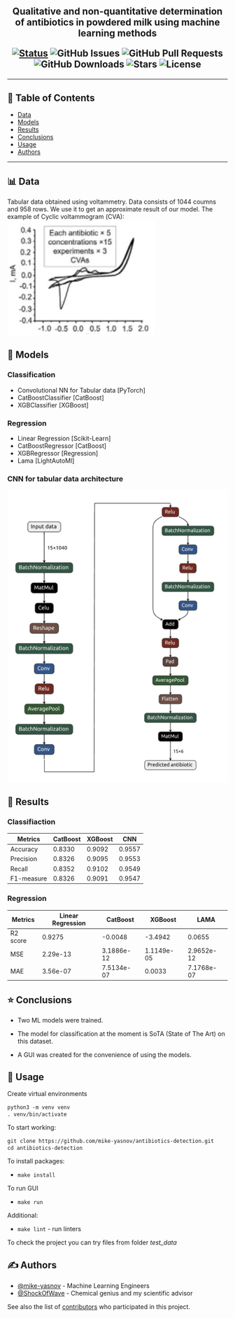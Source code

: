 <h2 align="center">
Qualitative and non-quantitative determination of antibiotics in powdered milk using machine learning methods
<div align="center">

[![Status](https://img.shields.io/badge/status-active-success.svg)]()
![GitHub Issues](https://img.shields.io/github/issues/mike-yasnov/detecting_antibiotics.svg)
![GitHub Pull Requests](https://img.shields.io/github/issues-pr/mike-yasnov/detecting_antibiotics.svg)
![GitHub Downloads](https://img.shields.io/github/downloads/mike-yasnov/detecting_antibiotics/total.svg)
![Stars](https://img.shields.io/github/stars/mike-yasnov/detecting_antibiotics.svg)
![License](https://img.shields.io/badge/license-MIT-blue.svg)

</div>

---


## 📝 Table of Contents

- [Data](#data)
- [Models](#models)
- [Results](#results)
- [Сonclusions](#conclusions)
- [Usage](#usage)
- [Authors](#authors)

---

## 📊 Data <a name = "data"></a>

Tabular data obtained using voltammetry. Data consists of 1044 coumns and 958 rows. We use it to get an approximate result of our model.
The example of Cyclic voltammogram (СVA):
![CVA](https://github.com/mike-yasnov/antibiotics-detection/blob/main/imgs/CVA-example.png?raw=true)

## 🧨 Models <a name = "models"></a>

### Classification 
- Convolutional NN for Tabular data [PyTorch]
- CatBoostClassifier  [CatBoost]
- XGBClassifier [XGBoost]

### Regression
- Linear Regression [Scikit-Learn]
- CatBoostRegressor [CatBoost]
- XGBRegressor [Regression]
- Lama [LightAutoMl]

### CNN for tabular data architecture 
![CNN Architecture](https://github.com/mike-yasnov/antibiotics-detection/blob/main/imgs/CNN-architecture.png?raw=true)


## 🏁 Results <a name = "results"></a>
### Classifiaction
| Metrics    | CatBoost      | XGBoost    | CNN      |
| ---------- | ------------- | ---------- | -------- |
| Accuracy   | 0.8330        | 0.9092     | 0.9557   |
| Precision  | 0.8326        | 0.9095     | 0.9553   |
| Recall     | 0.8352        | 0.9102     | 0.9549   |
| F1-measure | 0.8326        | 0.9091     | 0.9547   |

 

### Regression

| Metrics    | Linear Regression      | CatBoost    | XGBoost    | LAMA       |
| ---------- | ---------------------- | ----------- | ---------- | --------   |
| R2 score   | 0.9275                 | -0.0048     | -3.4942    | 0.0655     |
| MSE        | 2.29e-13               | 3.1886e-12  | 1.1149e-05 | 2.9652e-12 |
| MAE        | 3.56e-07               | 7.5134e-07  | 0.0033     | 7.1768e-07 |


## ⭐ Сonclusions <a name = "сonclusions"></a>

- Two ML models were trained.
- The model for classification at the moment is SoTA (State of The Art) on this dataset.

- A GUI was created for the convenience of using the models.


## 🎈 Usage <a name="usage"></a>
Create virtual environments
```
python3 -m venv venv
. venv/bin/activate
```
To start working:
```
git clone https://github.com/mike-yasnov/antibiotics-detection.git
cd antibiotics-detection
```
To install packages:
- `make install`

To run GUI
- `make run` 

Additional:
- `make lint` - run linters



To check the project you can try files from folder *test_data*
## ✍️ Authors <a name = "authors"></a>

- [@mike-yasnov](https://github.com/mike-yasnov) - Machine Learning Engineers
- [@ShockOfWave](https://github.com/ShockOfWave) - Chemical genius and  my scientific advisor


See also the list of [contributors](https://github.com/mike-yasnov/antibiotics-detection/contributors) who participated in this project.
